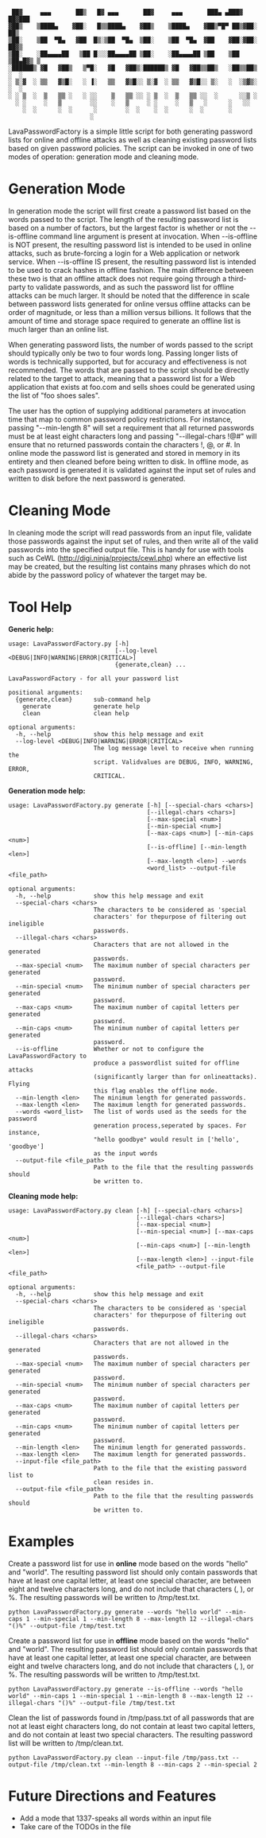      ██▓     ▄▄▄       ██▒   █▓ ▄▄▄       ██▓     ▄▄▄       ███▄ ▄███▓ ██▓███
    ▓██▒    ▒████▄    ▓██░   █▒▒████▄    ▓██▒    ▒████▄    ▓██▒▀█▀ ██▒▓██░  ██▒
    ▒██░    ▒██  ▀█▄   ▓██  █▒░▒██  ▀█▄  ▒██░    ▒██  ▀█▄  ▓██    ▓██░▓██░ ██▓▒
    ▒██░    ░██▄▄▄▄██   ▒██ █░░░██▄▄▄▄██ ▒██░    ░██▄▄▄▄██ ▒██    ▒██ ▒██▄█▓▒ ▒
    ░██████▒ ▓█   ▓██▒   ▒▀█░   ▓█   ▓██▒░██████▒ ▓█   ▓██▒▒██▒   ░██▒▒██▒ ░  ░
    ░ ▒░▓  ░ ▒▒   ▓▒█░   ░ ▐░   ▒▒   ▓▒█░░ ▒░▓  ░ ▒▒   ▓▒█░░ ▒░   ░  ░▒▓▒░ ░  ░
    ░ ░ ▒  ░  ▒   ▒▒ ░   ░ ░░    ▒   ▒▒ ░░ ░ ▒  ░  ▒   ▒▒ ░░  ░      ░░▒ ░
      ░ ░     ░   ▒        ░░    ░   ▒     ░ ░     ░   ▒   ░      ░   ░░
        ░  ░      ░  ░      ░        ░  ░    ░  ░      ░  ░       ░
                           ░

LavaPasswordFactory is a simple little script for both generating password lists for online and offline attacks as well as cleaning existing password lists based on given password policies. The script can be invoked in one of two modes of operation: generation mode and cleaning mode.


Generation Mode
========


In generation mode the script will first create a password list based on the words passed to the script. The length of the resulting password list is based on a number of factors, but the largest factor is whether or not the --is-offline command line argument is present at invocation. When --is-offline is NOT present, the resulting password list is intended to be used in online attacks, such as brute-forcing a login for a Web application or network service. When --is-offline IS present, the resulting password list is intended to be used to crack hashes in offline fashion. The main difference between these two is that an offline attack does not require going through a third-party to validate passwords, and as such the password list for offline attacks can be much larger. It should be noted that the difference in scale between password lists generated for online versus offline attacks can be order of magnitude, or less than a million versus billions. It follows that the amount of time and storage space required to generate an offline list is much larger than an online list.

When generating password lists, the number of words passed to the script should typically only be two to four words long. Passing longer lists of words is technically supported, but for accuracy and effectiveness is not recommended. The words that are passed to the script should be directly related to the target to attack, meaning that a password list for a Web application that exists at foo.com and sells shoes could be generated using the list of "foo shoes sales".

The user has the option of supplying additional parameters at invocation time that map to common password policy restrictions. For instance, passing "--min-length 8" will set a requirement that all returned passwords must be at least eight characters long and passing "--illegal-chars !@#" will ensure that no returned passwords contain the characters !, @, or #. In online mode the password list is generated and stored in memory in its entirety and then cleaned before being written to disk. In offline mode, as each password is generated it is validated against the input set of rules and written to disk before the next password is generated.


Cleaning Mode
========


In cleaning mode the script will read passwords from an input file, validate those passwords against the input set of rules, and then write all of the valid passwords into the specified output file. This is handy for use with tools such as CeWL (http://digi.ninja/projects/cewl.php) where an effective list may be created, but the resulting list contains many phrases which do not abide by the password policy of whatever the target may be.


Tool Help
========


**Generic help:**

    usage: LavaPasswordFactory.py [-h]
                                  [--log-level <DEBUG|INFO|WARNING|ERROR|CRITICAL>]
                                  {generate,clean} ...

    LavaPasswordFactory - for all your password list

    positional arguments:
      {generate,clean}      sub-command help
        generate            generate help
        clean               clean help

    optional arguments:
      -h, --help            show this help message and exit
      --log-level <DEBUG|INFO|WARNING|ERROR|CRITICAL>
                            The log message level to receive when running the
                            script. Validvalues are DEBUG, INFO, WARNING, ERROR,
                            CRITICAL.

**Generation mode help:**

    usage: LavaPasswordFactory.py generate [-h] [--special-chars <chars>]
                                           [--illegal-chars <chars>]
                                           [--max-special <num>]
                                           [--min-special <num>]
                                           [--max-caps <num>] [--min-caps <num>]
                                           [--is-offline] [--min-length <len>]
                                           [--max-length <len>] --words
                                           <word_list> --output-file <file_path>

    optional arguments:
      -h, --help            show this help message and exit
      --special-chars <chars>
                            The characters to be considered as 'special
                            characters' for thepurpose of filtering out ineligible
                            passwords.
      --illegal-chars <chars>
                            Characters that are not allowed in the generated
                            passwords.
      --max-special <num>   The maximum number of special characters per generated
                            password.
      --min-special <num>   The minimum number of special characters per generated
                            password.
      --max-caps <num>      The maximum number of capital letters per generated
                            password.
      --min-caps <num>      The minimum number of capital letters per generated
                            password.
      --is-offline          Whether or not to configure the LavaPasswordFactory to
                            produce a passwordlist suited for offline attacks
                            (significantly larger than for onlineattacks). Flying
                            this flag enables the offline mode.
      --min-length <len>    The minimum length for generated passwords.
      --max-length <len>    The maximum length for generated passwords.
      --words <word_list>   The list of words used as the seeds for the password
                            generation process,seperated by spaces. For instance,
                            "hello goodbye" would result in ['hello', 'goodbye']
                            as the input words
      --output-file <file_path>
                            Path to the file that the resulting passwords should
                            be written to.      

**Cleaning mode help:**

    usage: LavaPasswordFactory.py clean [-h] [--special-chars <chars>]
                                        [--illegal-chars <chars>]
                                        [--max-special <num>]
                                        [--min-special <num>] [--max-caps <num>]
                                        [--min-caps <num>] [--min-length <len>]
                                        [--max-length <len>] --input-file
                                        <file_path> --output-file <file_path>

    optional arguments:
      -h, --help            show this help message and exit
      --special-chars <chars>
                            The characters to be considered as 'special
                            characters' for thepurpose of filtering out ineligible
                            passwords.
      --illegal-chars <chars>
                            Characters that are not allowed in the generated
                            passwords.
      --max-special <num>   The maximum number of special characters per generated
                            password.
      --min-special <num>   The minimum number of special characters per generated
                            password.
      --max-caps <num>      The maximum number of capital letters per generated
                            password.
      --min-caps <num>      The minimum number of capital letters per generated
                            password.
      --min-length <len>    The minimum length for generated passwords.
      --max-length <len>    The maximum length for generated passwords.
      --input-file <file_path>
                            Path to the file that the existing password list to
                            clean resides in.
      --output-file <file_path>
                            Path to the file that the resulting passwords should
                            be written to.


Examples
========


Create a password list for use in **online** mode based on the words "hello" and "world". The resulting password list should only contain passwords that have at least one capital letter, at least one special character, are between eight and twelve characters long, and do not include that characters (, ), or %. The resulting passwords will be written to /tmp/test.txt.

    python LavaPasswordFactory.py generate --words "hello world" --min-caps 1 --min-special 1 --min-length 8 --max-length 12 --illegal-chars "()%" --output-file /tmp/test.txt

Create a password list for use in **offline** mode based on the words "hello" and "world". The resulting password list should only contain passwords that have at least one capital letter, at least one special character, are between eight and twelve characters long, and do not include that characters (, ), or %. The resulting passwords will be written to /tmp/test.txt.

    python LavaPasswordFactory.py generate --is-offline --words "hello world" --min-caps 1 --min-special 1 --min-length 8 --max-length 12 --illegal-chars "()%" --output-file /tmp/test.txt

Clean the list of passwords found in /tmp/pass.txt of all passwords that are not at least eight characters long, do not contain at least two capital letters, and do not contain at least two special characters. The resulting password list will be written to /tmp/clean.txt.

    python LavaPasswordFactory.py clean --input-file /tmp/pass.txt --output-file /tmp/clean.txt --min-length 8 --min-caps 2 --min-special 2


Future Directions and Features
========


- Add a mode that 1337-speaks all words within an input file
- Take care of the TODOs in the file